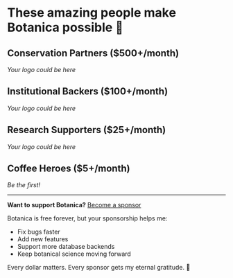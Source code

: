 # These amazing people make Botanica possible 🙏

## Conservation Partners ($500+/month)
*Your logo could be here*

## Institutional Backers ($100+/month)  
*Your logo could be here*

## Research Supporters ($25+/month)
*Your logo could be here*

## Coffee Heroes ($5+/month)
*Be the first!*

---

**Want to support Botanica?** [Become a sponsor](https://github.com/sponsors/Michael-A-Kuykendall)

Botanica is free forever, but your sponsorship helps me:
- Fix bugs faster
- Add new features
- Support more database backends
- Keep botanical science moving forward

Every dollar matters. Every sponsor gets my eternal gratitude. 🌱